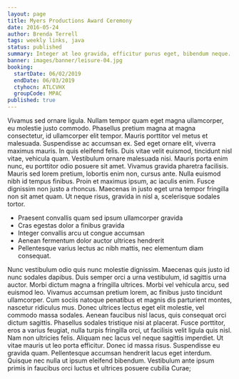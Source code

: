 ```yaml
---
layout: page
title: Myers Productions Award Ceremony
date: 2016-05-24
author: Brenda Terrell
tags: weekly links, java
status: published
summary: Integer at leo gravida, efficitur purus eget, bibendum neque. Sed.
banner: images/banner/leisure-04.jpg
booking:
  startDate: 06/02/2019
  endDate: 06/03/2019
  ctyhocn: ATLCVHX
  groupCode: MPAC
published: true
---
```

Vivamus sed ornare ligula. Nullam tempor quam eget magna ullamcorper, eu molestie justo commodo. Phasellus pretium magna at magna consectetur, id ullamcorper elit tempor. Mauris porttitor vel metus et malesuada. Suspendisse ac accumsan ex. Sed eget ornare elit, viverra maximus mauris. In quis eleifend felis.
Duis vitae velit euismod, tincidunt nisl vitae, vehicula quam. Vestibulum ornare malesuada nisi. Mauris porta enim nunc, eu porttitor odio posuere sit amet. Vivamus gravida pharetra facilisis. Mauris sed lorem pretium, lobortis enim non, cursus ante. Nulla euismod nibh id tempus finibus. Proin et maximus ipsum, ac iaculis enim. Fusce dignissim non justo a rhoncus. Maecenas in justo eget urna tempor fringilla non sit amet quam. Ut neque risus, gravida in nisl a, scelerisque sodales tortor.

* Praesent convallis quam sed ipsum ullamcorper gravida
* Cras egestas dolor a finibus gravida
* Integer convallis arcu ut congue accumsan
* Aenean fermentum dolor auctor ultrices hendrerit
* Pellentesque varius lectus ac nibh mattis, nec elementum diam consequat.

Nunc vestibulum odio quis nunc molestie dignissim. Maecenas quis justo id nunc sodales dapibus. Duis semper orci a urna vestibulum, id sagittis urna auctor. Morbi dictum magna a fringilla ultrices. Morbi vel vehicula arcu, sed euismod leo. Vivamus accumsan pretium lorem, ac finibus justo tincidunt ullamcorper. Cum sociis natoque penatibus et magnis dis parturient montes, nascetur ridiculus mus. Donec ultrices lectus eget elit molestie, vel commodo massa sodales. Aenean faucibus nisl lacus, quis consequat orci dictum sagittis. Phasellus sodales tristique nisi at placerat. Fusce porttitor, eros a varius feugiat, nulla turpis fringilla orci, ut facilisis velit ligula quis nisl.
Nam non ultricies felis. Aliquam nec lacus vel neque sagittis imperdiet. Ut vitae mauris ut leo porta efficitur. Donec id massa risus. Suspendisse eu gravida quam. Pellentesque accumsan hendrerit lacus eget interdum. Quisque nec nulla ut ipsum eleifend bibendum. Vestibulum ante ipsum primis in faucibus orci luctus et ultrices posuere cubilia Curae;

